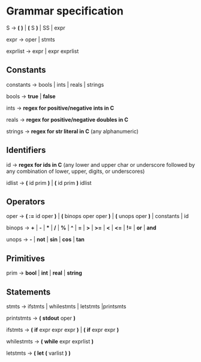 Grammar specification
=====================
S -> __(__ __)__ | __(__ S __)__ | SS | expr

expr -> oper | stmts

exprlist -> expr | expr exprlist

Constants
---------
constants -> bools | ints | reals | strings

bools -> __true__ | __false__

ints -> __regex for positive/negative ints in C__

reals -> __regex for positive/negative doubles in C__

strings -> __regex for str literal in C__ (any alphanumeric)

Identifiers
-----------
id -> __regex for ids in C__ (any lower and upper char or underscore followed by any combination of lower, upper, digits, or underscores)

idlist -> __(__ id prim __)__ | __(__ id prim __)__ idlist

Operators
---------
oper -> __( :=__ id oper __)__ | __(__ binops oper oper __)__ | __(__ unops oper __)__ | constants | id

binops -> __+__ | __-__ | __*__ | __/__ | __%__ | __^__ | __=__ | __>__ | __>=__ | __<__ | __<=__ | __!=__ | __or__ | __and__

unops -> __-__ | __not__ | __sin__ | __cos__ | __tan__

Primitives
----------
prim -> __bool__ | __int__ | __real__ | __string__

Statements
----------
stmts -> ifstmts | whilestmts | letstmts |printsmts

printstmts -> __(__ __stdout__ oper __)__

ifstmts -> __(__ __if__ expr expr expr __)__ | __(__ __if__ expr expr __)__

whilestmts -> __(__ __while__ expr exprlist __)__

letstmts -> __(__ __let__ __(__ varlist __)__ __)__
